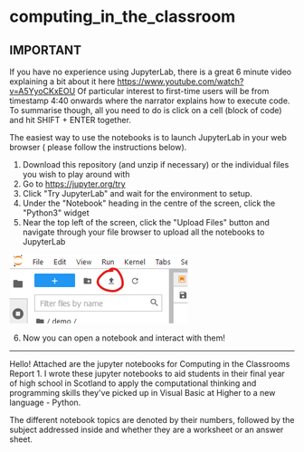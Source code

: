 # computing_in_the_classroom
IMPORTANT 
------------------------------
If you have no experience using JupyterLab, there is a great 6 minute video explaining a bit about it here https://www.youtube.com/watch?v=A5YyoCKxEOU 
Of particular interest to first-time users will be from timestamp 4:40 onwards where the narrator explains how to execute code.
To summarise though, all you need to do is click on a cell (block of code) and hit SHIFT + ENTER together.

The easiest way to use the notebooks is to launch JupyterLab in your web browser ( please follow the instructions below).
1. Download this repository (and unzip if necessary) or the individual files you wish to play around with
2. Go to https://jupyter.org/try
3. Click "Try JupyterLab" and wait for the environment to setup.
4. Under the "Notebook" heading in the centre of the screen, click the "Python3" widget
5. Near the top left of the screen, click the "Upload Files" button and navigate through your file browser to upload all the notebooks to JupyterLab

![Upload Button](https://github.com/sm564b/computing_in_the_classroom/blob/main/images/upload.png) 

6. Now you can open a notebook and interact with them!
------------------------------

Hello! Attached are the jupyter notebooks for Computing in the Classrooms Report 1.
I wrote these jupyter notebooks to aid students in their final year of high school in Scotland to apply the computational thinking and programming skills they've picked up in Visual Basic at Higher to a new language - Python.

The different notebook topics are denoted by their numbers, followed by the subject addressed inside and whether they are a worksheet or an answer sheet.


